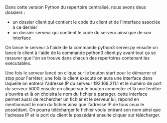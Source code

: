 Dans cette version Python du repertoire centralisé, nous avons deux dossiers : 
 - un dossier client qui contient le code du client et de l'interface associée à ce dernier
 - un dossier serveur qui contient le code du serveur ainsi que de son interface

On lance le serveur à l'aide de la commande python3 server.py ensuite on lance le client à l'aide de la commande python3 client.py avant tout ça se rassurer que l'on se trouve dans chacun des repertoires contenant les exécutables. 

Une fois le serveur lancé on clique sur le bouton start pour le démarrer et stop pour l'arrêter; une fois le client exécuté on aura une interface dans laquelle on entrera l'adresse IP du serveur 192.168.211.1 et le numéro de port du serveur 5000 ensuite on clique sur le bouton connecter et là une fenêtre s'ouvrira et là on choisira le nom du fichier à partager. cette interface permet aussi de rechercher un fichier et le serveur lui, répond en mentionnant le nom du fichier ainsi que l'adresse IP de tous ceux le possédant. On pourra télécharger le fichier voulu entrant son nom ainsi que l'adresse IP et le port du client le possédant ensuite cliquer sur télécharger.